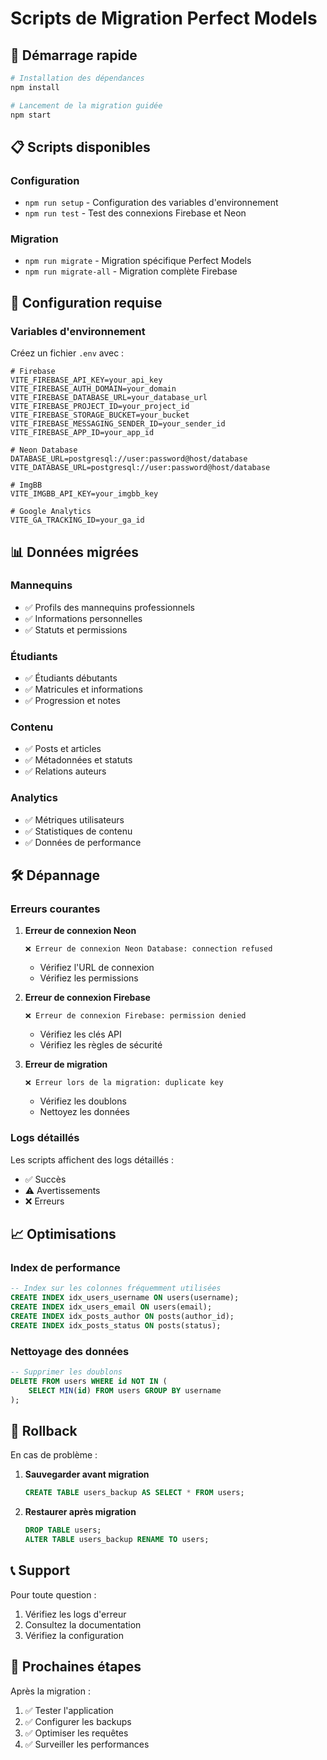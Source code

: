 # Scripts de Migration Perfect Models

## 🚀 Démarrage rapide

```bash
# Installation des dépendances
npm install

# Lancement de la migration guidée
npm start
```

## 📋 Scripts disponibles

### Configuration
- `npm run setup` - Configuration des variables d'environnement
- `npm run test` - Test des connexions Firebase et Neon

### Migration
- `npm run migrate` - Migration spécifique Perfect Models
- `npm run migrate-all` - Migration complète Firebase

## 🔧 Configuration requise

### Variables d'environnement

Créez un fichier `.env` avec :

```env
# Firebase
VITE_FIREBASE_API_KEY=your_api_key
VITE_FIREBASE_AUTH_DOMAIN=your_domain
VITE_FIREBASE_DATABASE_URL=your_database_url
VITE_FIREBASE_PROJECT_ID=your_project_id
VITE_FIREBASE_STORAGE_BUCKET=your_bucket
VITE_FIREBASE_MESSAGING_SENDER_ID=your_sender_id
VITE_FIREBASE_APP_ID=your_app_id

# Neon Database
DATABASE_URL=postgresql://user:password@host/database
VITE_DATABASE_URL=postgresql://user:password@host/database

# ImgBB
VITE_IMGBB_API_KEY=your_imgbb_key

# Google Analytics
VITE_GA_TRACKING_ID=your_ga_id
```

## 📊 Données migrées

### Mannequins
- ✅ Profils des mannequins professionnels
- ✅ Informations personnelles
- ✅ Statuts et permissions

### Étudiants
- ✅ Étudiants débutants
- ✅ Matricules et informations
- ✅ Progression et notes

### Contenu
- ✅ Posts et articles
- ✅ Métadonnées et statuts
- ✅ Relations auteurs

### Analytics
- ✅ Métriques utilisateurs
- ✅ Statistiques de contenu
- ✅ Données de performance

## 🛠️ Dépannage

### Erreurs courantes

1. **Erreur de connexion Neon**
   ```
   ❌ Erreur de connexion Neon Database: connection refused
   ```
   - Vérifiez l'URL de connexion
   - Vérifiez les permissions

2. **Erreur de connexion Firebase**
   ```
   ❌ Erreur de connexion Firebase: permission denied
   ```
   - Vérifiez les clés API
   - Vérifiez les règles de sécurité

3. **Erreur de migration**
   ```
   ❌ Erreur lors de la migration: duplicate key
   ```
   - Vérifiez les doublons
   - Nettoyez les données

### Logs détaillés

Les scripts affichent des logs détaillés :
- ✅ Succès
- ⚠️ Avertissements  
- ❌ Erreurs

## 📈 Optimisations

### Index de performance

```sql
-- Index sur les colonnes fréquemment utilisées
CREATE INDEX idx_users_username ON users(username);
CREATE INDEX idx_users_email ON users(email);
CREATE INDEX idx_posts_author ON posts(author_id);
CREATE INDEX idx_posts_status ON posts(status);
```

### Nettoyage des données

```sql
-- Supprimer les doublons
DELETE FROM users WHERE id NOT IN (
    SELECT MIN(id) FROM users GROUP BY username
);
```

## 🔄 Rollback

En cas de problème :

1. **Sauvegarder avant migration**
   ```sql
   CREATE TABLE users_backup AS SELECT * FROM users;
   ```

2. **Restaurer après migration**
   ```sql
   DROP TABLE users;
   ALTER TABLE users_backup RENAME TO users;
   ```

## 📞 Support

Pour toute question :
1. Vérifiez les logs d'erreur
2. Consultez la documentation
3. Vérifiez la configuration

## 🎯 Prochaines étapes

Après la migration :
1. ✅ Tester l'application
2. ✅ Configurer les backups
3. ✅ Optimiser les requêtes
4. ✅ Surveiller les performances
